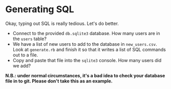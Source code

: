 # Generating SQL

Okay, typing out SQL is really tedious. Let's do better.

* Connect to the provided `db.sqlite3` database. How many users are in the `users` table?
* We have a list of new users to add to the database in `new_users.csv`. Look at `generate.rb` and finish it so that it writes a list of SQL commands out to a file.
* Copy and paste that file into the `sqlite3` console. How many users did we add?

__N.B.: under normal circumstances, it's a bad idea to check your database file in to git. Please don't take this as an example.__
